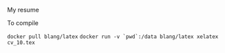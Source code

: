My resume

To compile

```docker pull blang/latex```
```docker run -v `pwd`:/data blang/latex xelatex cv_10.tex```
